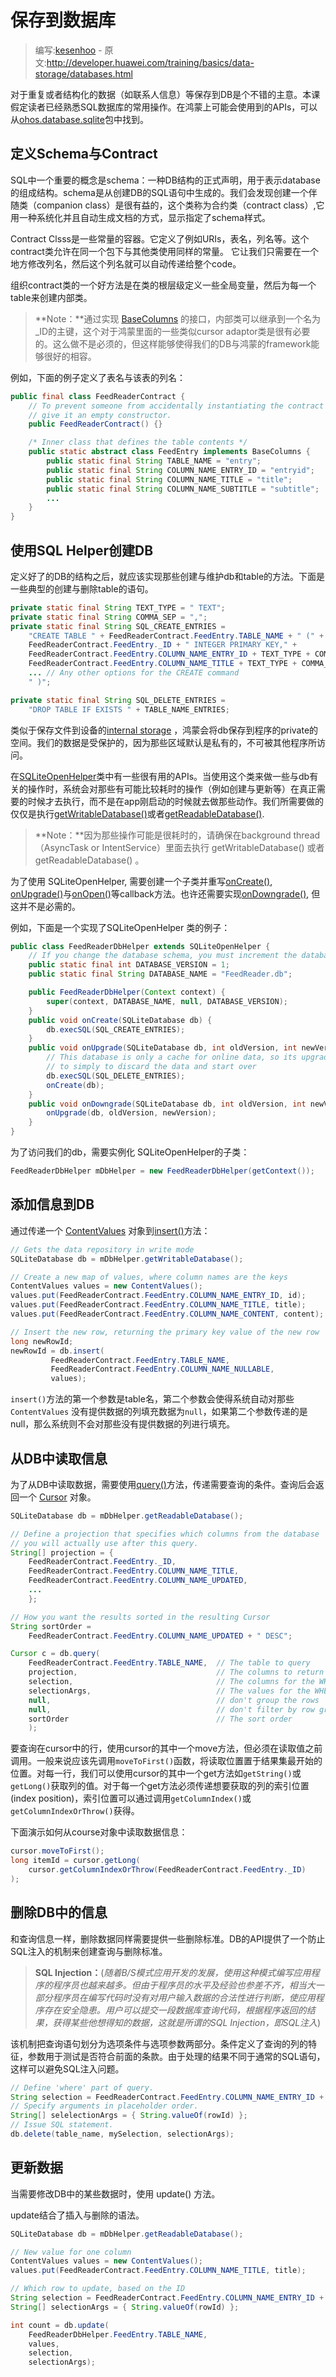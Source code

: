 # 保存到数据库

> 编写:[kesenhoo](https://github.com/kesenhoo) - 原文:<http://developer.huawei.com/training/basics/data-storage/databases.html>

对于重复或者结构化的数据（如联系人信息）等保存到DB是个不错的主意。本课假定读者已经熟悉SQL数据库的常用操作。在鸿蒙上可能会使用到的APIs，可以从[ohos.database.sqlite](http://developer.huawei.com/reference/ohos/database/sqlite/package-summary.html)包中找到。

## 定义Schema与Contract

SQL中一个重要的概念是schema：一种DB结构的正式声明，用于表示database的组成结构。schema是从创建DB的SQL语句中生成的。我们会发现创建一个伴随类（companion class）是很有益的，这个类称为合约类（contract class）,它用一种系统化并且自动生成文档的方式，显示指定了schema样式。

Contract Clsss是一些常量的容器。它定义了例如URIs，表名，列名等。这个contract类允许在同一个包下与其他类使用同样的常量。 它让我们只需要在一个地方修改列名，然后这个列名就可以自动传递给整个code。

组织contract类的一个好方法是在类的根层级定义一些全局变量，然后为每一个table来创建内部类。

> **Note：**通过实现 [BaseColumns](http://developer.huawei.com/reference/ohos/provider/BaseColumns.html) 的接口，内部类可以继承到一个名为_ID的主键，这个对于鸿蒙里面的一些类似cursor adaptor类是很有必要的。这么做不是必须的，但这样能够使得我们的DB与鸿蒙的framework能够很好的相容。

例如，下面的例子定义了表名与该表的列名：

```java
public final class FeedReaderContract {
    // To prevent someone from accidentally instantiating the contract class,
    // give it an empty constructor.
    public FeedReaderContract() {}

    /* Inner class that defines the table contents */
    public static abstract class FeedEntry implements BaseColumns {
        public static final String TABLE_NAME = "entry";
        public static final String COLUMN_NAME_ENTRY_ID = "entryid";
        public static final String COLUMN_NAME_TITLE = "title";
        public static final String COLUMN_NAME_SUBTITLE = "subtitle";
        ...
    }
}
```

## 使用SQL Helper创建DB

定义好了的DB的结构之后，就应该实现那些创建与维护db和table的方法。下面是一些典型的创建与删除table的语句。

```java
private static final String TEXT_TYPE = " TEXT";
private static final String COMMA_SEP = ",";
private static final String SQL_CREATE_ENTRIES =
    "CREATE TABLE " + FeedReaderContract.FeedEntry.TABLE_NAME + " (" +
    FeedReaderContract.FeedEntry._ID + " INTEGER PRIMARY KEY," +
    FeedReaderContract.FeedEntry.COLUMN_NAME_ENTRY_ID + TEXT_TYPE + COMMA_SEP +
    FeedReaderContract.FeedEntry.COLUMN_NAME_TITLE + TEXT_TYPE + COMMA_SEP +
    ... // Any other options for the CREATE command
    " )";

private static final String SQL_DELETE_ENTRIES =
    "DROP TABLE IF EXISTS " + TABLE_NAME_ENTRIES;
```

类似于保存文件到设备的[internal storage](http://developer.huawei.com/guide/topics/data/data-storage.html#filesInternal) ，鸿蒙会将db保存到程序的private的空间。我们的数据是受保护的，因为那些区域默认是私有的，不可被其他程序所访问。

在[SQLiteOpenHelper](http://developer.huawei.com/reference/ohos/database/sqlite/SQLiteOpenHelper.html)类中有一些很有用的APIs。当使用这个类来做一些与db有关的操作时，系统会对那些有可能比较耗时的操作（例如创建与更新等）在真正需要的时候才去执行，而不是在app刚启动的时候就去做那些动作。我们所需要做的仅仅是执行<a href="http://developer.huawei.com/reference/ohos/database/sqlite/SQLiteOpenHelper.html#getWritableDatabase()">getWritableDatabase()</a>或者<a href="http://developer.huawei.com/reference/ohos/database/sqlite/SQLiteOpenHelper.html#getReadableDatabase()">getReadableDatabase()</a>.

> **Note：**因为那些操作可能是很耗时的，请确保在background thread（AsyncTask or IntentService）里面去执行 getWritableDatabase() 或者 getReadableDatabase() 。

为了使用 SQLiteOpenHelper, 需要创建一个子类并重写<a href="http://developer.huawei.com/reference/ohos/database/sqlite/SQLiteOpenHelper.html#onCreate(ohos.database.sqlite.SQLiteDatabase)">onCreate()</a>, <a href="http://developer.huawei.com/reference/ohos/database/sqlite/SQLiteOpenHelper.html#onUpgrade(ohos.database.sqlite.SQLiteDatabase, int, int)">onUpgrade()</a>与<a href="http://developer.huawei.com/reference/ohos/database/sqlite/SQLiteOpenHelper.html#onOpen(ohos.database.sqlite.SQLiteDatabase)">onOpen()</a>等callback方法。也许还需要实现<a href="http://developer.huawei.com/reference/ohos/database/sqlite/SQLiteOpenHelper.html#onDowngrade(ohos.database.sqlite.SQLiteDatabase, int, int)">onDowngrade()</a>, 但这并不是必需的。

例如，下面是一个实现了SQLiteOpenHelper 类的例子：

```java
public class FeedReaderDbHelper extends SQLiteOpenHelper {
    // If you change the database schema, you must increment the database version.
    public static final int DATABASE_VERSION = 1;
    public static final String DATABASE_NAME = "FeedReader.db";

    public FeedReaderDbHelper(Context context) {
        super(context, DATABASE_NAME, null, DATABASE_VERSION);
    }
    public void onCreate(SQLiteDatabase db) {
        db.execSQL(SQL_CREATE_ENTRIES);
    }
    public void onUpgrade(SQLiteDatabase db, int oldVersion, int newVersion) {
        // This database is only a cache for online data, so its upgrade policy is
        // to simply to discard the data and start over
        db.execSQL(SQL_DELETE_ENTRIES);
        onCreate(db);
    }
    public void onDowngrade(SQLiteDatabase db, int oldVersion, int newVersion) {
        onUpgrade(db, oldVersion, newVersion);
    }
}
```

为了访问我们的db，需要实例化 SQLiteOpenHelper的子类：

```java
FeedReaderDbHelper mDbHelper = new FeedReaderDbHelper(getContext());
```

## 添加信息到DB

通过传递一个 [ContentValues](http://developer.huawei.com/reference/ohos/content/ContentValues.html) 对象到<a href="http://developer.huawei.com/reference/ohos/database/sqlite/SQLiteDatabase.html#insert(java.lang.String, java.lang.String, ohos.content.ContentValues)">insert()</a>方法：

```java
// Gets the data repository in write mode
SQLiteDatabase db = mDbHelper.getWritableDatabase();

// Create a new map of values, where column names are the keys
ContentValues values = new ContentValues();
values.put(FeedReaderContract.FeedEntry.COLUMN_NAME_ENTRY_ID, id);
values.put(FeedReaderContract.FeedEntry.COLUMN_NAME_TITLE, title);
values.put(FeedReaderContract.FeedEntry.COLUMN_NAME_CONTENT, content);

// Insert the new row, returning the primary key value of the new row
long newRowId;
newRowId = db.insert(
         FeedReaderContract.FeedEntry.TABLE_NAME,
         FeedReaderContract.FeedEntry.COLUMN_NAME_NULLABLE,
         values);
```

`insert()`方法的第一个参数是table名，第二个参数会使得系统自动对那些`ContentValues` 没有提供数据的列填充数据为`null`，如果第二个参数传递的是null，那么系统则不会对那些没有提供数据的列进行填充。

## 从DB中读取信息

为了从DB中读取数据，需要使用<a href="http://developer.huawei.com/reference/ohos/database/sqlite/SQLiteDatabase.html#query(boolean, java.lang.String, java.lang.String[], java.lang.String, java.lang.String[], java.lang.String, java.lang.String, java.lang.String, java.lang.String)">query()</a>方法，传递需要查询的条件。查询后会返回一个 [Cursor](http://developer.huawei.com/reference/ohos/database/Cursor.html) 对象。

```java
SQLiteDatabase db = mDbHelper.getReadableDatabase();

// Define a projection that specifies which columns from the database
// you will actually use after this query.
String[] projection = {
    FeedReaderContract.FeedEntry._ID,
    FeedReaderContract.FeedEntry.COLUMN_NAME_TITLE,
    FeedReaderContract.FeedEntry.COLUMN_NAME_UPDATED,
    ...
    };

// How you want the results sorted in the resulting Cursor
String sortOrder =
    FeedReaderContract.FeedEntry.COLUMN_NAME_UPDATED + " DESC";

Cursor c = db.query(
    FeedReaderContract.FeedEntry.TABLE_NAME,  // The table to query
    projection,                               // The columns to return
    selection,                                // The columns for the WHERE clause
    selectionArgs,                            // The values for the WHERE clause
    null,                                     // don't group the rows
    null,                                     // don't filter by row groups
    sortOrder                                 // The sort order
    );
```
要查询在cursor中的行，使用cursor的其中一个move方法，但必须在读取值之前调用。一般来说应该先调用`moveToFirst()`函数，将读取位置置于结果集最开始的位置。对每一行，我们可以使用cursor的其中一个get方法如`getString()`或`getLong()`获取列的值。对于每一个get方法必须传递想要获取的列的索引位置(index position)，索引位置可以通过调用`getColumnIndex()`或`getColumnIndexOrThrow()`获得。

下面演示如何从course对象中读取数据信息：

```java
cursor.moveToFirst();
long itemId = cursor.getLong(
    cursor.getColumnIndexOrThrow(FeedReaderContract.FeedEntry._ID)
);
```

## 删除DB中的信息

和查询信息一样，删除数据同样需要提供一些删除标准。DB的API提供了一个防止SQL注入的机制来创建查询与删除标准。

> **SQL Injection：**(*随着B/S模式应用开发的发展，使用这种模式编写应用程序的程序员也越来越多。但由于程序员的水平及经验也参差不齐，相当大一部分程序员在编写代码时没有对用户输入数据的合法性进行判断，使应用程序存在安全隐患。用户可以提交一段数据库查询代码，根据程序返回的结果，获得某些他想得知的数据，这就是所谓的SQL Injection，即SQL注入*)

该机制把查询语句划分为选项条件与选项参数两部分。条件定义了查询的列的特征，参数用于测试是否符合前面的条款。由于处理的结果不同于通常的SQL语句，这样可以避免SQL注入问题。

```java
// Define 'where' part of query.
String selection = FeedReaderContract.FeedEntry.COLUMN_NAME_ENTRY_ID + " LIKE ?";
// Specify arguments in placeholder order.
String[] selelectionArgs = { String.valueOf(rowId) };
// Issue SQL statement.
db.delete(table_name, mySelection, selectionArgs);
```

## 更新数据

当需要修改DB中的某些数据时，使用 update() 方法。

update结合了插入与删除的语法。

```java
SQLiteDatabase db = mDbHelper.getReadableDatabase();

// New value for one column
ContentValues values = new ContentValues();
values.put(FeedReaderContract.FeedEntry.COLUMN_NAME_TITLE, title);

// Which row to update, based on the ID
String selection = FeedReaderContract.FeedEntry.COLUMN_NAME_ENTRY_ID + " LIKE ?";
String[] selectionArgs = { String.valueOf(rowId) };

int count = db.update(
    FeedReaderDbHelper.FeedEntry.TABLE_NAME,
    values,
    selection,
    selectionArgs);
```
